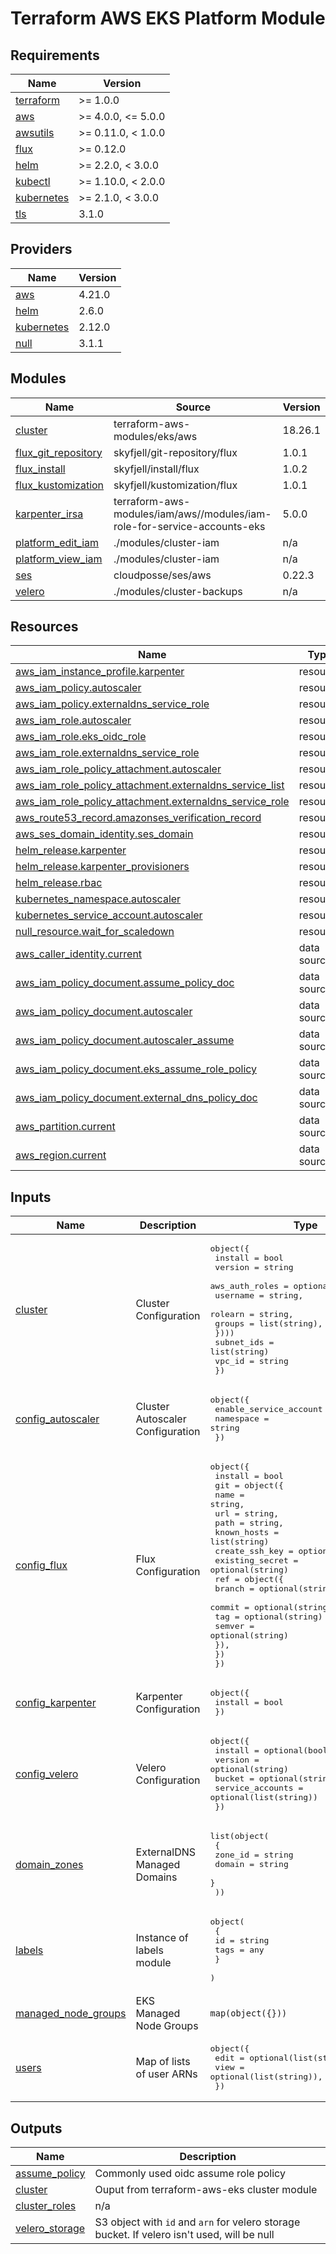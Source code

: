 # Terraform AWS EKS Platform Module

<!-- BEGIN_TF_DOCS -->
## Requirements

| Name | Version |
|------|---------|
| <a name="requirement_terraform"></a> [terraform](#requirement\_terraform) | >= 1.0.0 |
| <a name="requirement_aws"></a> [aws](#requirement\_aws) | >= 4.0.0, <= 5.0.0 |
| <a name="requirement_awsutils"></a> [awsutils](#requirement\_awsutils) | >= 0.11.0, < 1.0.0 |
| <a name="requirement_flux"></a> [flux](#requirement\_flux) | >= 0.12.0 |
| <a name="requirement_helm"></a> [helm](#requirement\_helm) | >= 2.2.0, < 3.0.0 |
| <a name="requirement_kubectl"></a> [kubectl](#requirement\_kubectl) | >= 1.10.0, < 2.0.0 |
| <a name="requirement_kubernetes"></a> [kubernetes](#requirement\_kubernetes) | >= 2.1.0, < 3.0.0 |
| <a name="requirement_tls"></a> [tls](#requirement\_tls) | 3.1.0 |

## Providers

| Name | Version |
|------|---------|
| <a name="provider_aws"></a> [aws](#provider\_aws) | 4.21.0 |
| <a name="provider_helm"></a> [helm](#provider\_helm) | 2.6.0 |
| <a name="provider_kubernetes"></a> [kubernetes](#provider\_kubernetes) | 2.12.0 |
| <a name="provider_null"></a> [null](#provider\_null) | 3.1.1 |

## Modules

| Name | Source | Version |
|------|--------|---------|
| <a name="module_cluster"></a> [cluster](#module\_cluster) | terraform-aws-modules/eks/aws | 18.26.1 |
| <a name="module_flux_git_repository"></a> [flux\_git\_repository](#module\_flux\_git\_repository) | skyfjell/git-repository/flux | 1.0.1 |
| <a name="module_flux_install"></a> [flux\_install](#module\_flux\_install) | skyfjell/install/flux | 1.0.2 |
| <a name="module_flux_kustomization"></a> [flux\_kustomization](#module\_flux\_kustomization) | skyfjell/kustomization/flux | 1.0.1 |
| <a name="module_karpenter_irsa"></a> [karpenter\_irsa](#module\_karpenter\_irsa) | terraform-aws-modules/iam/aws//modules/iam-role-for-service-accounts-eks | 5.0.0 |
| <a name="module_platform_edit_iam"></a> [platform\_edit\_iam](#module\_platform\_edit\_iam) | ./modules/cluster-iam | n/a |
| <a name="module_platform_view_iam"></a> [platform\_view\_iam](#module\_platform\_view\_iam) | ./modules/cluster-iam | n/a |
| <a name="module_ses"></a> [ses](#module\_ses) | cloudposse/ses/aws | 0.22.3 |
| <a name="module_velero"></a> [velero](#module\_velero) | ./modules/cluster-backups | n/a |

## Resources

| Name | Type |
|------|------|
| [aws_iam_instance_profile.karpenter](https://registry.terraform.io/providers/hashicorp/aws/latest/docs/resources/iam_instance_profile) | resource |
| [aws_iam_policy.autoscaler](https://registry.terraform.io/providers/hashicorp/aws/latest/docs/resources/iam_policy) | resource |
| [aws_iam_policy.externaldns_service_role](https://registry.terraform.io/providers/hashicorp/aws/latest/docs/resources/iam_policy) | resource |
| [aws_iam_role.autoscaler](https://registry.terraform.io/providers/hashicorp/aws/latest/docs/resources/iam_role) | resource |
| [aws_iam_role.eks_oidc_role](https://registry.terraform.io/providers/hashicorp/aws/latest/docs/resources/iam_role) | resource |
| [aws_iam_role.externaldns_service_role](https://registry.terraform.io/providers/hashicorp/aws/latest/docs/resources/iam_role) | resource |
| [aws_iam_role_policy_attachment.autoscaler](https://registry.terraform.io/providers/hashicorp/aws/latest/docs/resources/iam_role_policy_attachment) | resource |
| [aws_iam_role_policy_attachment.externaldns_service_list](https://registry.terraform.io/providers/hashicorp/aws/latest/docs/resources/iam_role_policy_attachment) | resource |
| [aws_iam_role_policy_attachment.externaldns_service_role](https://registry.terraform.io/providers/hashicorp/aws/latest/docs/resources/iam_role_policy_attachment) | resource |
| [aws_route53_record.amazonses_verification_record](https://registry.terraform.io/providers/hashicorp/aws/latest/docs/resources/route53_record) | resource |
| [aws_ses_domain_identity.ses_domain](https://registry.terraform.io/providers/hashicorp/aws/latest/docs/resources/ses_domain_identity) | resource |
| [helm_release.karpenter](https://registry.terraform.io/providers/hashicorp/helm/latest/docs/resources/release) | resource |
| [helm_release.karpenter_provisioners](https://registry.terraform.io/providers/hashicorp/helm/latest/docs/resources/release) | resource |
| [helm_release.rbac](https://registry.terraform.io/providers/hashicorp/helm/latest/docs/resources/release) | resource |
| [kubernetes_namespace.autoscaler](https://registry.terraform.io/providers/hashicorp/kubernetes/latest/docs/resources/namespace) | resource |
| [kubernetes_service_account.autoscaler](https://registry.terraform.io/providers/hashicorp/kubernetes/latest/docs/resources/service_account) | resource |
| [null_resource.wait_for_scaledown](https://registry.terraform.io/providers/hashicorp/null/latest/docs/resources/resource) | resource |
| [aws_caller_identity.current](https://registry.terraform.io/providers/hashicorp/aws/latest/docs/data-sources/caller_identity) | data source |
| [aws_iam_policy_document.assume_policy_doc](https://registry.terraform.io/providers/hashicorp/aws/latest/docs/data-sources/iam_policy_document) | data source |
| [aws_iam_policy_document.autoscaler](https://registry.terraform.io/providers/hashicorp/aws/latest/docs/data-sources/iam_policy_document) | data source |
| [aws_iam_policy_document.autoscaler_assume](https://registry.terraform.io/providers/hashicorp/aws/latest/docs/data-sources/iam_policy_document) | data source |
| [aws_iam_policy_document.eks_assume_role_policy](https://registry.terraform.io/providers/hashicorp/aws/latest/docs/data-sources/iam_policy_document) | data source |
| [aws_iam_policy_document.external_dns_policy_doc](https://registry.terraform.io/providers/hashicorp/aws/latest/docs/data-sources/iam_policy_document) | data source |
| [aws_partition.current](https://registry.terraform.io/providers/hashicorp/aws/latest/docs/data-sources/partition) | data source |
| [aws_region.current](https://registry.terraform.io/providers/hashicorp/aws/latest/docs/data-sources/region) | data source |

## Inputs

| Name | Description | Type | Default | Required |
|------|-------------|------|---------|:--------:|
| <a name="input_cluster"></a> [cluster](#input\_cluster) | Cluster Configuration | <pre>object({<br>    install = bool<br>    version = string<br>    aws_auth_roles = optional(list(object({<br>      username = string,<br>      rolearn  = string,<br>      groups   = list(string),<br>    })))<br>    subnet_ids = list(string)<br>    vpc_id     = string<br>  })</pre> | n/a | yes |
| <a name="input_config_autoscaler"></a> [config\_autoscaler](#input\_config\_autoscaler) | Cluster Autoscaler Configuration | <pre>object({<br>    enable_service_account = bool<br>    namespace              = string<br>  })</pre> | <pre>{<br>  "enable_service_account": false,<br>  "namespace": "autoscaler"<br>}</pre> | no |
| <a name="input_config_flux"></a> [config\_flux](#input\_config\_flux) | Flux Configuration | <pre>object({<br>    install = bool<br>    git = object({<br>      name            = string,<br>      url             = string,<br>      path            = string,<br>      known_hosts     = list(string)<br>      create_ssh_key  = optional(bool)<br>      existing_secret = optional(string)<br>      ref = object({<br>        branch = optional(string)<br>        commit = optional(string)<br>        tag    = optional(string)<br>        semver = optional(string)<br>      }),<br>    })<br>  })</pre> | n/a | yes |
| <a name="input_config_karpenter"></a> [config\_karpenter](#input\_config\_karpenter) | Karpenter Configuration | <pre>object({<br>    install = bool<br>  })</pre> | <pre>{<br>  "install": true<br>}</pre> | no |
| <a name="input_config_velero"></a> [config\_velero](#input\_config\_velero) | Velero Configuration | <pre>object({<br>    install          = optional(bool)<br>    version          = optional(string)<br>    bucket           = optional(string)<br>    service_accounts = optional(list(string))<br>  })</pre> | <pre>{<br>  "install": true,<br>  "version": "2.30.1"<br>}</pre> | no |
| <a name="input_domain_zones"></a> [domain\_zones](#input\_domain\_zones) | ExternalDNS Managed Domains | <pre>list(object(<br>    {<br>      zone_id = string<br>      domain  = string<br>    }<br>  ))</pre> | `[]` | no |
| <a name="input_labels"></a> [labels](#input\_labels) | Instance of labels module | <pre>object(<br>    {<br>      id   = string<br>      tags = any<br>    }<br>  )</pre> | n/a | yes |
| <a name="input_managed_node_groups"></a> [managed\_node\_groups](#input\_managed\_node\_groups) | EKS Managed Node Groups | `map(object({}))` | `{}` | no |
| <a name="input_users"></a> [users](#input\_users) | Map of lists of user ARNs | <pre>object({<br>    edit = optional(list(string)),<br>    view = optional(list(string)),<br>  })</pre> | n/a | yes |

## Outputs

| Name | Description |
|------|-------------|
| <a name="output_assume_policy"></a> [assume\_policy](#output\_assume\_policy) | Commonly used oidc assume role policy |
| <a name="output_cluster"></a> [cluster](#output\_cluster) | Ouput from terraform-aws-eks cluster module |
| <a name="output_cluster_roles"></a> [cluster\_roles](#output\_cluster\_roles) | n/a |
| <a name="output_velero_storage"></a> [velero\_storage](#output\_velero\_storage) | S3 object with `id` and `arn` for velero storage bucket. If velero isn't used, will be null |
<!-- END_TF_DOCS -->
